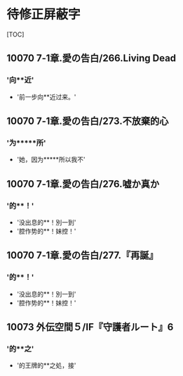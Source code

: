 # 待修正屏蔽字

[TOC]

## 10070 7‐1章.愛の告白/266.Living Dead

### '向**近'

- '前一步向**近过来。'


## 10070 7‐1章.愛の告白/273.不放棄的心

### '为*****所'

- '她，因为*****所以我不'


## 10070 7‐1章.愛の告白/276.嘘か真か

### '的**！'

- '没出息的**！別一到'
- '腔作势的**！妹控！'


## 10070 7‐1章.愛の告白/277.『再誕』

### '的**！'

- '没出息的**！別一到'
- '腔作势的**！妹控！'


## 10073 外伝空間５/IF『守護者ルート』6

### '的**之'

- '的王牌的**之処，接'
